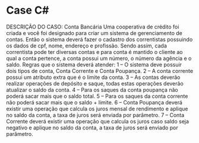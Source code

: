 # Case C#
DESCRIÇÃO DO CASO: Conta Bancária
Uma cooperativa de crédito foi criada e você foi designado para criar um sistema de
gerenciamento de contas. Então o sistema deverá fazer o cadastro dos correntistas
possuindo os dados de cpf, nome, endereço e profissão. Sendo assim, cada correntista
pode ter diversas contas e para conta é mantido o cliente ao qual a conta pertence, a
conta possui um número, o número da agência e o saldo.
Regras que o sistema deverá atender:
1 – O sistema deve possuir dois tipos de conta, Conta Corrente e Conta Poupança.
2 – A conta corrente possui um atributo extra que é o limite da conta.
3 – As contas deverão realizar operações de depósito e saque, todas estas operações
deverão atualizar o saldo da conta.
4 – Para os saques da conta poupança não poderá sacar mais que o saldo total.
5 – Para os saques da conta corrente não poderá sacar mais que o saldo + limite.
6 – Conta Poupança deverá existir uma operação que calcula os juros mensal de
rendimento e aplique no saldo da conta, a taxa de juros será enviada por parâmetro.
7 – Conta Corrente deverá existir uma operação que calcula os juros caso saldo seja
negativo e aplique no saldo da conta, a taxa de juros será enviado por parâmetro.
